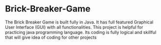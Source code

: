 # Brick-Breaker-Game
The Brick Breaker Game is built fully in Java. It has full featured Graphical User Interface (GUI) with all functionalities. This project is helpful for practicing java programming language. Its coding is fully logical and skillful that will give idea of coding for other projects
